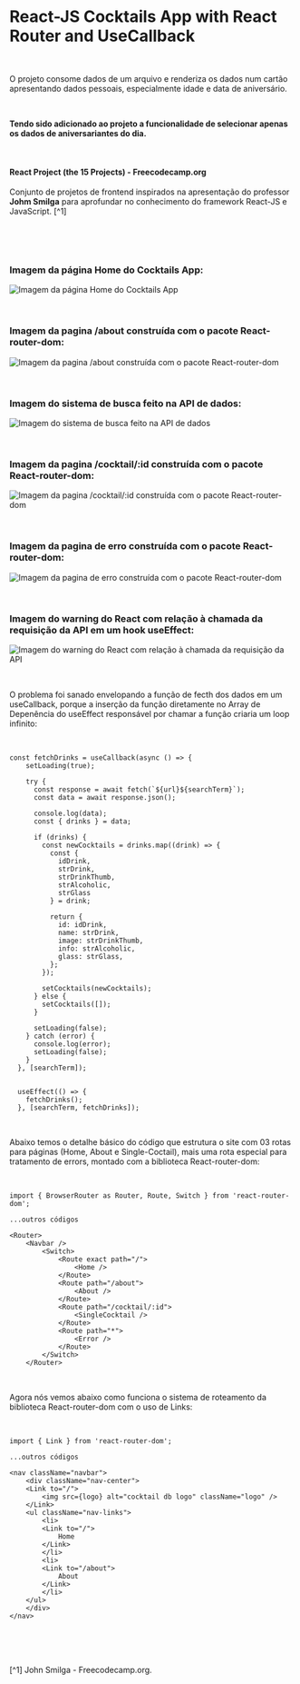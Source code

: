 # React-JS Cocktails App with React Router and UseCallback

<br />

O projeto consome dados de um arquivo e renderiza os dados num cartão apresentando dados pessoais, especialmente idade e data de aniversário.

<br />

**Tendo sido adicionado ao projeto a funcionalidade de selecionar apenas os dados de aniversariantes do dia.**

<br />

#### React Project (the 15 Projects) - Freecodecamp.org

Conjunto de projetos de frontend inspirados na apresentação do professor **Johm Smilga** para aprofundar no conhecimento do framework React-JS e JavaScript. [^1]

<br />

[]()

<br />

### Imagem da página Home do Cocktails App:

![Imagem da página Home do Cocktails App](/public/images/reactjs-cocktails-with-router-app-01.png)

<br />

### Imagem da pagina /about construída com o pacote React-router-dom:

![Imagem da pagina /about construída com o pacote React-router-dom](/public/images/reactjs-cocktails-with-router-app-02.png)

<br />

### Imagem do sistema de busca feito na API de dados:

![Imagem do sistema de busca feito na API de dados](/public/images/reactjs-cocktails-with-router-app-03.png)

<br />

### Imagem da pagina /cocktail/:id construída com o pacote React-router-dom:

![Imagem da pagina /cocktail/:id construída com o pacote React-router-dom](/public/images/reactjs-cocktails-with-router-app-04.png)


<br />

### Imagem da pagina de erro construída com o pacote React-router-dom:

![Imagem da pagina de erro construída com o pacote React-router-dom](/public/images/reactjs-cocktails-with-router-app-05.png)


<br />

### Imagem do **warning** do React com relação à chamada da requisição da API em um hook useEffect:

![Imagem do **warning** do React com relação à chamada da requisição da API](/public/images/lidar-com-o-warning-para-fetch-no-projeto-react.png)

<br />

O problema foi sanado envelopando a função de fecth dos dados em um useCallback, porque a inserção da função diretamente no Array de Depenência do useEffect responsável por chamar a função criaria um loop infinito:

<br />

```
const fetchDrinks = useCallback(async () => {
    setLoading(true);

    try {
      const response = await fetch(`${url}${searchTerm}`);
      const data = await response.json();

      console.log(data);
      const { drinks } = data;

      if (drinks) {
        const newCocktails = drinks.map((drink) => {
          const { 
            idDrink,
            strDrink,
            strDrinkThumb,
            strAlcoholic,
            strGlass
          } = drink;

          return {
            id: idDrink,
            name: strDrink,
            image: strDrinkThumb,
            info: strAlcoholic,
            glass: strGlass,
          };
        });

        setCocktails(newCocktails);
      } else {
        setCocktails([]); 
      } 

      setLoading(false);
    } catch (error) {
      console.log(error);
      setLoading(false);
    }
  }, [searchTerm]);


  useEffect(() => {
    fetchDrinks();
  }, [searchTerm, fetchDrinks]);
```


<br />


Abaixo temos o detalhe básico do código que estrutura o site com 03 rotas para páginas (Home, About e Single-Coctail), mais uma rota especial para tratamento de errors, montado com a biblioteca React-router-dom:

<br />

```
import { BrowserRouter as Router, Route, Switch } from 'react-router-dom';

...outros códigos

<Router>
    <Navbar />
        <Switch>
            <Route exact path="/">
                <Home />
            </Route>
            <Route path="/about">
                <About />
            </Route>
            <Route path="/cocktail/:id">
                <SingleCocktail />
            </Route>
            <Route path="*">
                <Error />
            </Route>
        </Switch>
    </Router>
```

<br />

Agora nós vemos abaixo como funciona o sistema de roteamento da biblioteca React-router-dom com o uso de Links:

<br />

```
import { Link } from 'react-router-dom';

...outros códigos

<nav className="navbar">
    <div className="nav-center">
    <Link to="/">
        <img src={logo} alt="cocktail db logo" className="logo" />
    </Link>
    <ul className="nav-links">
        <li>
        <Link to="/">
            Home
        </Link>
        </li>
        <li>
        <Link to="/about">
            About
        </Link>
        </li>
    </ul>
    </div>
</nav>
```

<br />

<br />
<br />

[^1] John Smilga - Freecodecamp.org.
